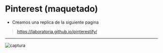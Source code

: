 # Pinterest (maquetado)

* Creamos una replica de la siguiente pagina
>https://laboratoria.github.io/pinterestify/
***
![captura](assets/img/pagina.PNG)
